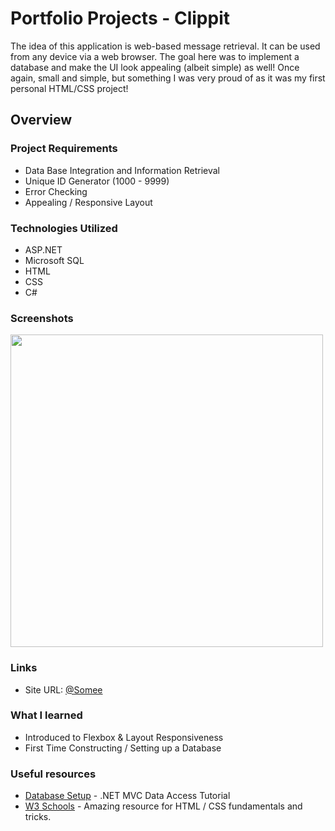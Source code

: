 # Portfolio Projects - Clippit

The idea of this application is web-based message retrieval. It can be used from any device via a web browser. The goal here was to implement a database and make the UI look appealing (albeit simple) as well! Once again, small and simple, but something I was very proud of as it was my first personal HTML/CSS project!

## Overview

### Project Requirements

- Data Base Integration and Information Retrieval
- Unique ID Generator (1000 - 9999) 
- Error Checking
- Appealing / Responsive Layout

### Technologies Utilized

- ASP.NET 
- Microsoft SQL 
- HTML 
- CSS 
- C#

### Screenshots

<img src="https://user-images.githubusercontent.com/101738608/197719421-a2647341-fe8b-4753-b377-5989eec35c6c.png" width="500">

### Links

* Site URL: [@Somee](http://clippit.somee.com/)

### What I learned

- Introduced to Flexbox & Layout Responsiveness
- First Time Constructing / Setting up a Database


### Useful resources

- [Database Setup](https://www.youtube.com/watch?v=bIiEv__QNxw&ab_channel=IAmTimCorey) - .NET MVC Data Access Tutorial
- [W3 Schools](https://www.w3schools.com/html/) - Amazing resource for HTML / CSS fundamentals and tricks.
